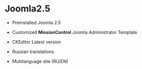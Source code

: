 Joomla2.5
=========

- Preinstalled Joomla 2.5

- Customized **MissionControl** Joomla Administrator Template

- CKEditor Latest version

- Russian translations

- Multilanguage site (RU/EN)
